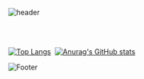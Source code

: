 

<!--
**Saru-github/Saru-github** is a ✨ _special_ ✨ repository because its `README.md` (this file) appears on your GitHub profile.

Here are some ideas to get you started:

- 🔭 I’m currently working on ...
- 🌱 I’m currently learning ...
- 👯 I’m looking to collaborate on ...
- 🤔 I’m looking for help with ...
- 💬 Ask me about ...
- 📫 How to reach me: ...
- 😄 Pronouns: ...
- ⚡ Fun fact: ...
-->

![header](https://capsule-render.vercel.app/api?type=wave&color=auto&height=300&section=header&text=Hello,%20wolrd!&fontSize=90)


<br>
<br>


[![Top Langs](https://github-readme-stats.vercel.app/api/top-langs/?username=saru-github)](https://github.com/heo_dark@naver.com/github-readme-stats)&nbsp;&nbsp;[![Anurag's GitHub stats](https://github-readme-stats.vercel.app/api?username=saru-github)](https://github.com/heo_dark@naver.com/github-readme-stats)



![Footer](https://capsule-render.vercel.app/api?type=waving&color=auto&height=200&section=footer)
